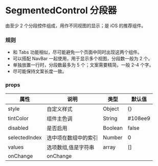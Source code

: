 # SegmentedControl 分段器

由至少 2 个分段控件组成，用作不同视图的显示；是 iOS 的推荐组件。

### 规则
 * 和 Tabs 功能相似，尽可能避免一个页面中同时出现这两个组件。
 * 可以搭配 NavBar 一起使用，用于显示多个视图，分段数一般为 2 个。
 * 单独放置一行时，分段数最多为 5 个；文案需要精简，一般 2-4 个字。
 * 尽可能保持文案长度一致。

### props

| 属性 | 说明 | 类型 | 默认值 |
| --- | --- | --- | --- |
|  style  | 自定义样式 | Object | {} |
|  tintColor  | 组件主色调	 | String | #108ee9 |
|  disabled  | 是否启用		 | Boolean | false |
|  selectedIndex  | 选中项在数组中的索引	| Number | 0 |
|  values	  | 选项数组,值是字符串	| array | [] |
|  onChange	  | onChange	|  | |

